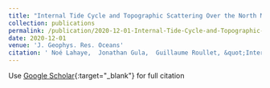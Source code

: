 ```yaml
---
title: "Internal Tide Cycle and Topographic Scattering Over the North Mid-Atlantic Ridge"
collection: publications
permalink: /publication/2020-12-01-Internal-Tide-Cycle-and-Topographic-Scattering-Over-the-North-Mid-Atlantic-Ridge
date: 2020-12-01
venue: 'J. Geophys. Res. Oceans'
citation: ' Noé Lahaye,  Jonathan Gula,  Guillaume Roullet, &quot;Internal Tide Cycle and Topographic Scattering Over the North Mid-Atlantic Ridge.&quot; J. Geophys. Res. Oceans, 2020.'
---
```

Use [Google Scholar](https://scholar.google.com/scholar?q=Internal+Tide+Cycle+and+Topographic+Scattering+Over+the+North+Mid+Atlantic+Ridge){:target="_blank"} for full citation